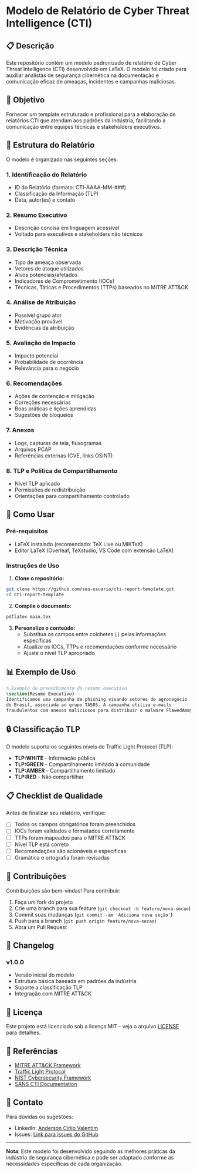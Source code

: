 # Modelo de Relatório de Cyber Threat Intelligence (CTI)

## 📋 Descrição

Este repositório contém um modelo padronizado de relatório de Cyber Threat Intelligence (CTI) desenvolvido em LaTeX. O modelo foi criado para auxiliar analistas de segurança cibernética na documentação e comunicação eficaz de ameaças, incidentes e campanhas maliciosas.

## 🎯 Objetivo

Fornecer um template estruturado e profissional para a elaboração de relatórios CTI que atendam aos padrões da indústria, facilitando a comunicação entre equipes técnicas e stakeholders executivos.

## 📂 Estrutura do Relatório

O modelo é organizado nas seguintes seções:

### 1. **Identificação do Relatório**
- ID do Relatório (formato: CTI-AAAA-MM-###)
- Classificação da Informação (TLP)
- Data, autor(es) e contato

### 2. **Resumo Executivo**
- Descrição concisa em linguagem acessível
- Voltado para executivos e stakeholders não técnicos

### 3. **Descrição Técnica**
- Tipo de ameaça observada
- Vetores de ataque utilizados
- Alvos potenciais/afetados
- Indicadores de Comprometimento (IOCs)
- Técnicas, Táticas e Procedimentos (TTPs) baseados no MITRE ATT&CK

### 4. **Análise de Atribuição**
- Possível grupo ator
- Motivação provável
- Evidências da atribuição

### 5. **Avaliação de Impacto**
- Impacto potencial
- Probabilidade de ocorrência
- Relevância para o negócio

### 6. **Recomendações**
- Ações de contenção e mitigação
- Correções necessárias
- Boas práticas e lições aprendidas
- Sugestões de bloqueios

### 7. **Anexos**
- Logs, capturas de tela, fluxogramas
- Arquivos PCAP
- Referências externas (CVE, links OSINT)

### 8. **TLP e Política de Compartilhamento**
- Nível TLP aplicado
- Permissões de redistribuição
- Orientações para compartilhamento controlado

## 🚀 Como Usar

### Pré-requisitos
- LaTeX instalado (recomendado: TeX Live ou MiKTeX)
- Editor LaTeX (Overleaf, TeXstudio, VS Code com extensão LaTeX)

### Instruções de Uso

1. **Clone o repositório:**
```bash
git clone https://github.com/seu-usuario/cti-report-template.git
cd cti-report-template
```

2. **Compile o documento:**
```bash
pdflatex main.tex
```

3. **Personalize o conteúdo:**
   - Substitua os campos entre colchetes `[]` pelas informações específicas
   - Atualize os IOCs, TTPs e recomendações conforme necessário
   - Ajuste o nível TLP apropriado

## 📊 Exemplo de Uso

```latex
% Exemplo de preenchimento do resumo executivo
\section{Resumo Executivo}
Identificamos uma campanha de phishing visando setores de agronegócio 
do Brasil, associada ao grupo TA505. A campanha utiliza e-mails 
fraudulentos com anexos maliciosos para distribuir o malware FlawedAmmyy.
```

## 🔒 Classificação TLP

O modelo suporta os seguintes níveis de Traffic Light Protocol (TLP):

- **TLP:WHITE** - Informação pública
- **TLP:GREEN** - Compartilhamento limitado à comunidade
- **TLP:AMBER** - Compartilhamento limitado
- **TLP:RED** - Não compartilhar

## 📋 Checklist de Qualidade

Antes de finalizar seu relatório, verifique:

- [ ] Todos os campos obrigatórios foram preenchidos
- [ ] IOCs foram validados e formatados corretamente
- [ ] TTPs foram mapeados para o MITRE ATT&CK
- [ ] Nível TLP está correto
- [ ] Recomendações são acionáveis e específicas
- [ ] Gramática e ortografia foram revisadas

## 🤝 Contribuições

Contribuições são bem-vindas! Para contribuir:

1. Faça um fork do projeto
2. Crie uma branch para sua feature (`git checkout -b feature/nova-secao`)
3. Commit suas mudanças (`git commit -am 'Adiciona nova seção'`)
4. Push para a branch (`git push origin feature/nova-secao`)
5. Abra um Pull Request

## 📝 Changelog

### v1.0.0
- Versão inicial do modelo
- Estrutura básica baseada em padrões da indústria
- Suporte a classificação TLP
- Integração com MITRE ATT&CK

## 📄 Licença

Este projeto está licenciado sob a licença MIT - veja o arquivo [LICENSE](LICENSE) para detalhes.

## 🔗 Referências

- [MITRE ATT&CK Framework](https://attack.mitre.org/)
- [Traffic Light Protocol](https://www.first.org/tlp/)
- [NIST Cybersecurity Framework](https://www.nist.gov/cyberframework)
- [SANS CTI Documentation](https://www.sans.org/white-papers/cyber-threat-intelligence/)

## 📧 Contato

Para dúvidas ou sugestões:
- LinkedIn: [Anderson Cirilo Valentim](https://www.linkedin.com/in/anderson-cirilo-valentim-a934aa15b/)
- Issues: [Link para issues do GitHub](https://github.com/andersonvalentim/LATTEX-CTI-REPORT/issues)

---

**Nota**: Este modelo foi desenvolvido seguindo as melhores práticas da indústria de segurança cibernética e pode ser adaptado conforme as necessidades específicas de cada organização.